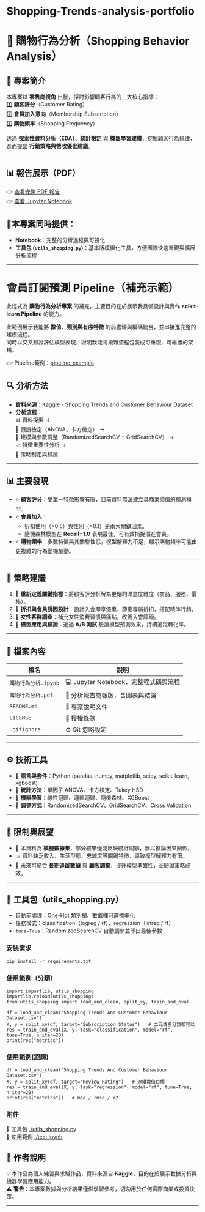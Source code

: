 # Shopping-Trends-analysis-portfolio
# 🛒 購物行為分析（Shopping Behavior Analysis）

## 📖 專案簡介
本專案以 **零售商視角** 出發，探討影響顧客行為的三大核心指標：  
1️⃣ **顧客評分**（Customer Rating）  
2️⃣ **會員加入意向**（Membership Subscription）  
3️⃣ **購物頻率**（Shopping Frequency）  

透過 **探索性資料分析（EDA）**、**統計檢定** 與 **機器學習建模**，挖掘顧客行為規律，進而提出 **行銷策略與營收優化建議**。

---
## 📊 報告展示（PDF）  
👉 [查看完整 PDF 報告](購物行為分析.pdf)  
👉 [查看 Jupyter Notebook](購物行為分析.ipynb)  

## 🧰本專案同時提供：
- **Notebook**：完整的分析過程與可視化
- **工具包 (`utils_shopping.py`)**：基本版模組化工具，方便團隊快速重現與擴展分析流程
---
# 會員訂閱預測 Pipeline（補充示範）

此程式為 **購物行為分析專案** 的補充，主要目的在於展示我具備設計與實作 **scikit-learn Pipeline** 的能力。  

此範例展示我能將 **數值、類別與有序特徵** 的前處理與編碼統合，並串接進完整的建模流程。  
同時以交叉驗證評估模型表現，證明我能將複雜流程包裝成可重現、可維護的架構。  

👉 Pipeline範例：[pipeline_example](pipeline_example.ipynb)

## 🔍 分析方法
- **資料來源**：Kaggle - Shopping Trends and Customer Behaviour Dataset  
- **分析流程**：  
  📊 資料探索 →  
  📑 假設檢定（ANOVA、卡方檢定） →  
  🤖 建模與參數調整（RandomizedSearchCV + GridSearchCV） →  
  📈 特徵重要性分析 →  
  🎯 策略制定與驗證  

---

## 📊 主要發現
- ⭐ **顧客評分**：受單一特徵影響有限，目前資料無法建立具商業價值的預測模型。  
- ⭐ **會員加入**：  
  - 折扣使用（>0.5）與性別（>0.1）是兩大關鍵因素。  
  - 隨機森林模型在 **Recall=1.0** 表現最佳，可有效捕捉潛在會員。  
- ⭐ **購物頻率**：多數特徵與其關聯性低，模型解釋力不足，顯示購物頻率可能由更複雜的行為動機驅動。  

---

## 🧾 策略建議
1. 🎯 **重新定義關鍵指標**：將顧客評分拆解為更細的滿意度維度（商品、服務、價格）。  
2. 🎁 **折扣與會員誘因設計**：設計入會即享優惠、節慶專屬折扣，搭配精準行銷。  
3. 👩 **女性客群調查**：補充女性消費習慣與痛點，改善入會障礙。  
4. 🧪 **模型應用與驗證**：透過 **A/B 測試** 驗證模型預測效果，持續追蹤轉化率。  

---

## 📂 檔案內容
| 檔名 | 說明 |
|------|------|
| `購物行為分析.ipynb` | 💻 Jupyter Notebook，完整程式碼與流程 |
| `購物行為分析.pdf` | 📑 分析報告簡報版，含圖表與結論 |
| `README.md` | 📘 專案說明文件 |
| `LICENSE` | 📜 授權條款 |
| `.gitignore` | ⚙️ Git 忽略設定 |

---

## ⚙️ 技術工具
- 🐍 **語言與套件**：Python (pandas, numpy, matplotlib, scipy, scikit-learn, xgboost)  
- 📐 **統計方法**：單因子 ANOVA、卡方檢定、Tukey HSD  
- 🤖 **機器學習**：線性迴歸、邏輯迴歸、隨機森林、XGBoost  
- 🔧 **調參方式**：RandomizedSearchCV、GridSearchCV、Cross Validation  

---

## 📌 限制與展望
- 🔎 本資料為 **模擬數據集**，部分結果僅能反映統計關聯，難以推論因果關係。  
- 📉 資料缺乏收入、生活型態、忠誠度等關鍵特徵，導致模型解釋力有限。  
- 🚀 未來可結合 **長期追蹤數據** 與 **顧客調查**，提升模型準確性，並驗證策略成效。  

---
## 🧰 工具包（utils_shopping.py）

- 自動前處理：One-Hot 類別欄、數值欄可選標準化
- 任務模式：classification（logreg / rf）、regression（linreg / rf）
- `tune=True`：RandomizedSearchCV 自動調參並印出最佳參數

### 安裝需求
```bash
pip install -r requirements.txt
```

### 使用範例（分類）
```
import importlib, utils_shopping
importlib.reload(utils_shopping)
from utils_shopping import load_and_clean, split_xy, train_and_eval

df = load_and_clean("Shopping Trends And Customer Behaviour Dataset.csv")
X, y = split_xy(df, target="Subscription Status")   # 二元或多分類都可以
res = train_and_eval(X, y, task="classification", model="rf", tune=True, n_iter=20)
print(res["metrics"])
```

### 使用範例(迴歸)
```
df = load_and_clean("Shopping Trends And Customer Behaviour Dataset.csv")
X, y = split_xy(df, target="Review Rating")   # 連續數值目標
res = train_and_eval(X, y, task="regression", model="rf", tune=True, n_iter=20)
print(res["metrics"])   # mae / rmse / r2
```

### 附件
🔧 工具包 [./utils_shopping.py](./utils_shopping.py)  
🔎 使用範例 [./test.ipynb](./test.ipynb)

## 📝 作者說明
💡 本作品為個人練習與求職作品，資料來源自 **Kaggle**，目的在於展示數據分析與機器學習應用能力。  
⚠️ **警告**：本專案數據與分析結果僅供學習參考，切勿用於任何實際商業或投資決策。  

---


